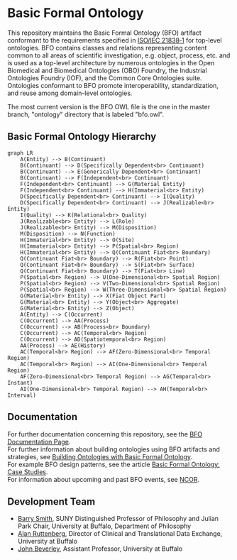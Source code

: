 # Basic Formal Ontology
This repository maintains the Basic Formal Ontology (BFO) artifact conformant to the requirements specified in [ISO/IEC 21838‑1](https://www.iso.org/standard/71954.html) for top-level ontologies. BFO contains classes and relations representing content common to all areas of scientific investigation, e.g. object, process, etc. and is used as a top-level architecture by numerous ontologies in the Open Biomedical and Biomedical Ontologies (OBO) Foundry, the Industrial Ontologies Foundry (IOF), and the Common Core Ontologies suite. Ontologies conformant to BFO promote interoperability, standardization, and reuse among domain-level ontologies. 

The most current version is the BFO OWL file is the one in the master branch, "ontology" directory that is labeled "bfo.owl".

## Basic Formal Ontology Hierarchy
```mermaid
graph LR
    A(Entity) --> B(Continuant)
    B(Continuant) --> D(Specifically Dependent<br> Continuant)
    B(Continuant) --> E(Generically Dependent<br> Continuant)
    B(Continuant) --> F(Independent<br> Continuant)
    F(Independent<br> Continuant) --> G(Material Entity)
    F(Independent<br> Continuant) --> H(Immaterial<br> Entity)
    D(Specifically Dependent<br> Continuant) --> I(Quality)
    D(Specifically Dependent<br> Continuant) --> J(Realizable<br> Entity)
    I(Quality) --> K(Relational<br> Quality)
    J(Realizable<br> Entity) --> L(Role)
    J(Realizable<br> Entity) --> M(Disposition)
    M(Disposition) --> N(Function)
    H(Immaterial<br> Entity) --> O(Site)
    H(Immaterial<br> Entity) --> P(Spatial<br> Region)
    H(Immaterial<br> Entity) --> Q(Continuant Fiat<br> Boundary)
    Q(Continuant Fiat<br> Boundary) --> R(Fiat<br> Point)
    Q(Continuant Fiat<br> Boundary) --> S(Fiat<br> Surface)
    Q(Continuant Fiat<br> Boundary) --> T(Fiat<br> Line)
    P(Spatial<br> Region) --> U(One-Dimensional<br> Spatial Region)
    P(Spatial<br> Region) --> V(Two-Dimensional<br> Spatial Region)
    P(Spatial<br> Region) --> W(Three-Dimensional<br> Spatial Region)
    G(Material<br> Entity) --> X(Fiat Object Part)
    G(Material<br> Entity) --> Y(Object<br> Aggregate)
    G(Material<br> Entity) --> Z(Object)
    A(Entity) --> C(Occurrent)
    C(Occurrent) --> AA(Process)
    C(Occurrent) --> AB(Process<br> Boundary)
    C(Occurrent) --> AC(Temporal<br> Region)
    C(Occurrent) --> AD(Spatiotemporal<br> Region)
    AA(Process) --> AE(History)
    AC(Temporal<br> Region) --> AF(Zero-Dimensional<br> Temporal Region)
    AC(Temporal<br> Region) --> AI(One-Dimensional<br> Temporal Region)
    AF(Zero-Dimensional<br> Temporal Region) --> AG(Temporal<br> Instant)
    AI(One-Dimensional<br> Temporal Region) --> AH(Temporal<br> Interval)
  ```

## Documentation
For further documentation concerning this repository, see the [BFO Documentation Page](https://basic-formal-ontology.org/bfo-2020.html). \
For further information about building ontologies using BFO artifacts and strategies, see [Building Ontologies with Basic Formal Ontology](https://mitpress.mit.edu/9780262527811/building-ontologies-with-basic-formal-ontology/). \
For example BFO design patterns, see the article [Basic Formal Ontology: Case Studies](https://philpapers.org/archive/OTTBBF.pdf). \
For information about upcoming and past BFO events, see [NCOR](https://ncorwiki.buffalo.edu/index.php/Main_Page). 

## Development Team
* [Barry Smith](https://www.buffalo.edu/cas/philosophy/faculty/faculty_directory/smith-b.html), SUNY Distinguished Professor of Philosophy and Julian Park Chair, University at Buffalo, Department of Philosophy
* [Alan Ruttenberg](https://dental.buffalo.edu/faculty/home.html?ubit=alanrutt), Director of Clinical and Translational Data Exchange, University at Buffalo
* [John Beverley](https://www.buffalo.edu/cas/philosophy/faculty/faculty_directory/john-beverley.html), Assistant Professor, University at Buffalo
